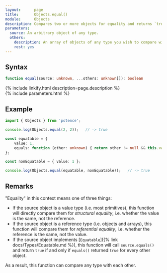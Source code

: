 ```yaml
---
layout:      page
title:       Objects.equal()
module:      Objects
description: Compares two or more objects for equality and returns `true` if all are "equal".
parameters:
  source: An arbitrary object of any type.
  others:
    description: An array of objects of any type you wish to compare with the source object.
    rest: yes
---
```

## Syntax

```ts
function equal(source: unknown, ...others: unknown[]): boolean
```

<div class="description">{% include linkify.html description=page.description %}</div>
{% include parameters.html %}

## Example

```ts
import { Objects } from 'potence';

console.log(Objects.equal(2, 2));   // -> true

const equatable = {
    value: 1,
    equals: function (other: unknown) { return other != null && this.value === other.value;}
};

const nonEquatable = { value: 1 };

console.log(Objects.equal(equatable, nonEquatable));   // -> true
```

## Remarks

"Equality" in this context means one of three things:

* If the source object is a value type (i.e. most primitives), this function
  will directly compare them for *structural equality*, i.e. whether the value
  is the same, not the reference.
* If the source object is a reference type (i.e. objects and arrays), this
  function will compare them for *referential equality*, i.e. whether the
  reference is the same, not the value.
* If the source object implements [`Equatable`]({% link docs/Types/Equatable.md
  %}), this function will call `source.equals()` and return `true` if and only
  if `equals()` returned `true` for every other object.

As a result, this function can compare any type with each other.
